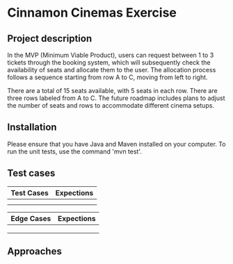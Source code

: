 # Cinnamon Cinemas Exercise

## Project description

In the MVP (Minimum Viable Product), users can request between 1 to 3 tickets through the booking system, which will subsequently check the availability of seats and allocate them to the user. The allocation process follows a sequence starting from row A to C, moving from left to right.

There are a total of 15 seats available, with 5 seats in each row. There are three rows labeled from A to C. The future roadmap includes plans to adjust the number of seats and rows to accommodate different cinema setups.

## Installation

Please ensure that you have Java and Maven installed on your computer. To run the unit tests, use the command 'mvn test'.

## Test cases


| Test Cases | Expections |
|------------|:----------:|
|            |            |
|            |            |


| Edge Cases | Expections |
|------------|:----------:|
|            |            |
|            |            |
|            |            |

## Approaches

